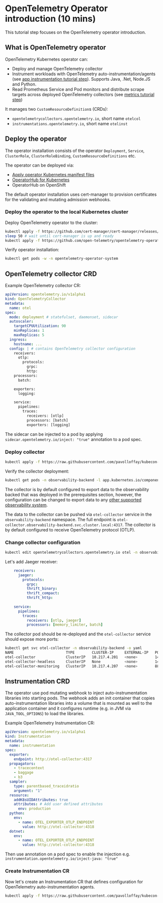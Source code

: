 # OpenTelemetry Operator introduction (10 mins)

This tutorial step focuses on the OpenTelemetry operator introduction.

## What is OpenTelemetry operator

OpenTelemetry Kubernetes operator can:
* Deploy and manage OpenTelemetry collector
* Instrument workloads with OpenTelemetry auto-instrumentation/agents (see [app instrumentation tutorial step](./03-app-instrumentation.md)). Supports Java, .Net, Node.JS and Python.
* Read Prometheus Service and Pod monitors and distribute scrape targets across deployed OpenTelemetry collectors (see [metrics tutorial step](./04-metrics.md))

It manages two `CustomResourceDefinition`s (CRDs):
* `opentelemetrycollectors.opentelemetry.io`, short name `otelcol`
* `instrumentations.opentelemetry.io`, short name `otelinst`

## Deploy the operator

The operator installation consists of the operator `Deployment`, `Service`, `ClusterRole`, `ClusterRoleBinding`, `CustomResourceDefinitions` etc.

The operator can be deployed via:
* [Apply operator Kubernetes manifest files](https://github.com/open-telemetry/opentelemetry-operator/releases/download/v0.74.0/opentelemetry-operator.yaml)
* [OperatorHub for Kubernetes](https://operatorhub.io/operator/opentelemetry-operator)
* OperatorHub on OpenShift

The default operator installation uses cert-manager to provision certificates for the validating and mutating admission webhooks.

### Deploy the operator to the local Kubernetes cluster

Deploy OpenTelemetry operator to the cluster:

```bash
kubectl apply -f https://github.com/cert-manager/cert-manager/releases/download/v1.11.0/cert-manager.yaml
sleep 50 # wait until cert-manager is up and ready
kubectl apply -f https://github.com/open-telemetry/opentelemetry-operator/releases/download/v0.74.0/opentelemetry-operator.yaml
```

Verify operator installation:

```bash
kubectl get pods -w -n opentelemetry-operator-system
```

## OpenTelemetry collector CRD

Example OpenTelemetry collector CR:

```yaml
apiVersion: opentelemetry.io/v1alpha1
kind: OpenTelemetryCollector
metadata:
  name: otel
spec:
  mode: deployment # statefulset, daemonset, sidecar
  autoscaler:
    targetCPUUtilization: 90
    minReplicas: 1
    maxReplicas: 5
  ingress:
    hostname: ...
  config: | # contains OpenTelemetry collector configuration
    receivers:
      otlp:
        protocols:
          grpc:
          http:
    processors:
      batch:

    exporters:
      logging:

    service:
      pipelines:
        traces:
          receivers: [otlp]
          processors: [batch]
          exporters: [logging]
```

The sidecar can be injected to a pod by applying `sidecar.opentelemetry.io/inject: "true"` annotation to a pod spec.

### Deploy collector

```bash
kubectl apply -f https://raw.githubusercontent.com/pavolloffay/kubecon-eu-2023-opentelemetry-kubernetes-tutorial/main/backend/02-collector.yaml
```

Verify the collector deployment:
```bash
kubectl get pods -n observability-backend -l app.kubernetes.io/component=opentelemetry-collector -w 
```

The collector is by default configured to export data to the observability backed that was deployed in the prerequisites section, however, the configuration can be changed to export data to any [other supported observability system](https://github.com/open-telemetry/opentelemetry-collector-contrib/tree/main/exporter).

The data to the collector can be pushed via `otel-collector` service in the `observability-backend` namespace. The full endpoint is `otel-collector.observability-backend.svc.cluster.local:4317`. The collector is by default configured to receive OpenTelemetry protocol (OTLP).

### Change collector configuration

```bash
kubectl edit opentelemetrycollectors.opentelemetry.io otel -n observability-backend 
```

Let's add Jaeger receiver:

```yaml
    receivers:
      jaeger:
        protocols:
          grpc:
          thrift_binary:
          thrift_compact:
          thrift_http:
        
    service:
      pipelines:
        traces:
          receivers: [otlp, jaeger]
          processors: [memory_limiter, batch]
```

The collector pod should be re-deployed and the `otel-collector` service should expose more ports:

```bash
kubectl get svc otel-collector -n observability-backend -o yaml
NAME                        TYPE        CLUSTER-IP     EXTERNAL-IP   PORT(S)                                                             AGE
otel-collector              ClusterIP   10.217.4.201   <none>        14250/TCP,6832/UDP,6831/UDP,14268/TCP,4317/TCP,4318/TCP,55681/TCP   5m15s
otel-collector-headless     ClusterIP   None           <none>        14250/TCP,6832/UDP,6831/UDP,14268/TCP,4317/TCP,4318/TCP,55681/TCP   5m15s
otel-collector-monitoring   ClusterIP   10.217.4.207   <none>        8888/TCP  
```

## Instrumentation CRD

The operator use pod mutating webhook to inject auto-instrumentation libraries into starting pods.
The webhook adds an init container that copies auto-instrumentation libraries into a volume that is mounted as well to the application container and
it configures runtime (e.g. in JVM via `JAVA_TOOL_OPTIONS`) to load the libraries.


Example OpenTelemetry Instrumentation CR:

```yaml
apiVersion: opentelemetry.io/v1alpha1
kind: Instrumentation
metadata:
  name: instrumentation
spec:
  exporter:
    endpoint: http://otel-collector:4317
  propagators:
    - tracecontext
    - baggage
    - b3
  sampler:
    type: parentbased_traceidratio
    argument: "1"
  resource:
    addK8sUIDAttributes: true
    attributes: # Add user defined attributes
      env: production
  python:
    env:
      - name: OTEL_EXPORTER_OTLP_ENDPOINT
        value: http://otel-collector:4318
  dotnet:
    env:
      - name: OTEL_EXPORTER_OTLP_ENDPOINT
        value: http://otel-collector:4318
```

Then use annotation on a pod spec to enable the injection e.g. `instrumentation.opentelemetry.io/inject-java: "true"`

### Create Instrumentation CR

Now let's create an Instrumentation CR that defines configuration for OpenTelemetry auto-instrumentation agents.

```bash
kubectl apply -f https://raw.githubusercontent.com/pavolloffay/kubecon-eu-2023-opentelemetry-kubernetes-tutorial/main/app/instrumentation.yaml
```

